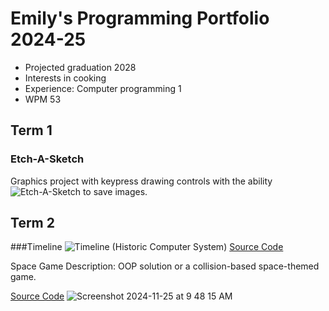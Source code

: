 # Emily's Programming Portfolio 2024-25
* Projected graduation 2028
* Interests in cooking
* Experience: Computer programming 1
* WPM 53

## Term 1
### Etch-A-Sketch
Graphics project with keypress drawing controls with the ability![Etch-A-Sketch](https://github.com/user-attachments/assets/de68cdc3-a43e-4ddc-83c9-10e210347a9d)
 to save images.


## Term 2
###Timeline
![Timeline (Historic Computer System)](https://github.com/user-attachments/assets/8d5ec8ba-7daa-4ff9-b653-1b6517cbe865) 
[Source Code]()

Space Game
Description: OOP solution or a collision-based space-themed game.

[Source Code](https://github.com/emily877/programmingportfolio/tree/main/src/SpaceGame)
![Screenshot 2024-11-25 at 9 48 15 AM](https://github.com/user-attachments/assets/ae331a14-19c2-4bbc-b108-25e362dce5c4)


